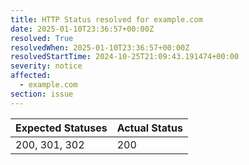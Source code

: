 ```yaml
---
title: HTTP Status resolved for example.com
date: 2025-01-10T23:36:57+00:00Z
resolved: True
resolvedWhen: 2025-01-10T23:36:57+00:00Z
resolvedStartTime: 2024-10-25T21:09:43.191474+00:00
severity: notice
affected:
  - example.com
section: issue
---
```


| Expected Statuses | Actual Status  |
|-------------------|----------------|
| 200, 301, 302 | 200 |
